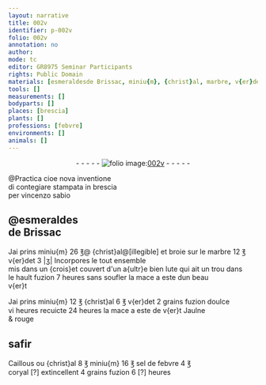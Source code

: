 ```yaml
---
layout: narrative
title: 002v
identifier: p-002v
folio: 002v
annotation: no
author:
mode: tc
editor: GR8975 Seminar Participants
rights: Public Domain
materials: [esmeraldesde Brissac, miniu{m}, {christ}al, marbre, v{er}det, safir, Caillous, sel de febvre, coryal]
tools: []
measurements: []
bodyparts: []
places: [brescia]
plants: []
professions: [febvre]
environments: []
animals: []
---
```


<div class="folio" align="center">- - - - - <a href="http://gallica.bnf.fr/ark:/12148/btv1b10500001g/f10.image" target="_blank"><img src="https://cu-mkp.github.io/2017-workshop-edition/assets/photo-icon.png" alt="folio image: " style="display:inline-block; margin-bottom:-3px;"/>002v</a> - - - - - </div>  
  
@Practica cioe nova inventione<br/>di contegiare stampata in <span class="pl">brescia</span><br/>per vincenzo sabio
 
 
  <span class="add">

## @<span class="m">esmeraldes<br/>de Brissac</span>

</span> 
Jai prins <span class="m">miniu{m}</span> 26 ℥@ <span class="m">{christ}al</span>@<span class="add">[illegible] et broie sur le <span class="m">marbre</span></span> 12 ℥ <span class="m">v{er}det</span> 3 |ʒ| Incorpores le tout ensemble<br/> mis dans un {crois}et couvert d'un a{ultr}e bien lute qui ait un trou dans<br/> le hault fuzion 7 heures sans soufler la mace a este dun beau<br/> v{er}t
 
Jai prins <span class="m">miniu{m}</span> 12 ℥ <span class="m">{christ}al</span> 6 ℥ <span class="m">v{er}det</span> 2 grains fuzion doulce<br/> vi heures recuicte 24 heures la mace a este de v{er}t Jaulne<br/> & rouge
 
 
  

## <span class="m">safir</span>

 
<span class="m">Caillous</span> ou <span class="m">{christ}al</span> 8 ℥ <span class="m">miniu{m}</span> 16 ℥ <span class="m">sel de <span class="pro">febvre</span></span> 4 ℥<br/> <span class="m">coryal</span> [?] extincellent 4 grains fuzion 6 [?] heures
 
